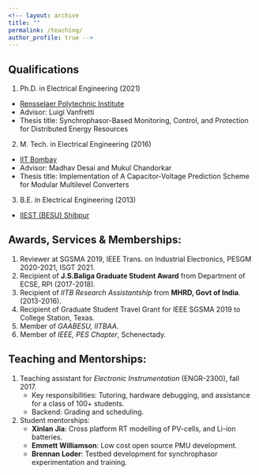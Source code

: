 ```yaml
---
<!-- layout: archive
title: ""
permalink: /teaching/
author_profile: true -->
---
```


## Qualifications

1. Ph.D. in Electrical Engineering (2021)
  - [Rensselaer Polytechnic Institute](https://en.wikipedia.org/wiki/Rensselaer_Polytechnic_Institute)
  - Advisor: Luigi Vanfretti
  - Thesis title: Synchrophasor-Based Monitoring, Control, and Protection for Distributed Energy Resources

2. M. Tech. in Electrical Engineering (2016)
  - [IIT Bombay](https://en.wikipedia.org/wiki/IIT_Bombay)
  - Advisor: Madhav Desai and Mukul Chandorkar
  - Thesis title: Implementation of A Capacitor-Voltage Prediction Scheme for Modular Multilevel Converters

3. B.E. in Electrical Engineering (2013)
  - [IIEST (BESU) Shibpur](https://en.wikipedia.org/wiki/IIEST,_Shibpur)

## Awards, Services & Memberships:

1. Reviewer at SGSMA 2019, IEEE Trans. on Industrial Electronics, PESGM 2020-2021, ISGT 2021.
2. Recipient of **J.S.Baliga Graduate Student Award** from Department of ECSE, RPI (2017-2018). 
3. Recipient of _IITB Research Assistantship_ from **MHRD, Govt of India**.(2013-2016).
4. Recipient of Graduate Student Travel Grant for IEEE SGSMA 2019 to College Station, Texas.
5. Member of _GAABESU, IITBAA_.
6. Member of _IEEE, PES Chapter_, Schenectady. 

## Teaching and Mentorships:

1. Teaching assistant for _Electronic Instrumentation_ (ENGR-2300), fall 2017. 
    - Key responsibilities: Tutoring, hardware debugging, and assistance for a class of 100+ students. 
    - Backend: Grading and scheduling. 
2. Student mentorships:
    - **Xinlan Jia**: Cross platform RT modelling of PV-cells, and Li-ion batteries. 
    - **Emmett Williamson**: Low cost open source PMU development. 
    - **Brennan Loder**: Testbed development for synchrophasor experimentation and training.


